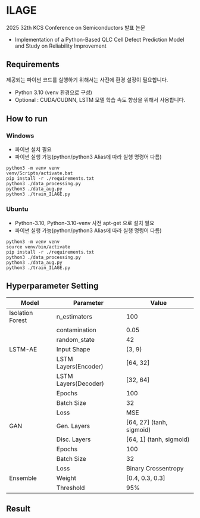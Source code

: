 # ILAGE 

2025 32th KCS Conference on Semiconductors 발표 논문
- Implementation of a Python-Based QLC Cell Defect Prediction Model and Study on Reliability Improvement

## Requirements
제공되는 파이썬 코드를 실행하기 위해서는 사전에 환경 설정이 필요합니다.
- Python 3.10 (venv 환경으로 구성)
- Optional : CUDA/CUDNN, LSTM 모델 학습 속도 향상을 위해서 사용합니다.

## How to run
### Windows
- 파이썬 설치 필요
- 파이썬 실행 가능(python/python3 Alias에 따라 실행 명령어 다름)
```
python3 -m venv venv
venv/Scripts/activate.bat
pip install -r ./requirements.txt
python3 ./data_processing.py
python3 ./data_aug.py
python3 ./train_ILAGE.py
```

### Ubuntu
- Python-3.10, Python-3.10-venv 사전 apt-get 으로 설치 필요
- 파이썬 실행 가능(python/python3 Alias에 따라 실행 명령어 다름)
```
python3 -m venv venv
source venv/bin/activate
pip install -r ./requirements.txt
python3 ./data_processing.py
python3 ./data_aug.py
python3 ./train_ILAGE.py
```

## Hyperparameter Setting
| Model         | Parameter           | Value                            |
|---------------|---------------------|----------------------------------|
| Isolation Forest | n_estimators      | 100                             |
|               | contamination       | 0.05                             |
|               | random_state        | 42                               |
| LSTM-AE       | Input Shape         | (3, 9)                           |
|               | LSTM Layers(Encoder)| [64, 32]                         |
|               | LSTM Layers(Decoder)| [32, 64]                         |
|               | Epochs              | 100                              |
|               | Batch Size          | 32                               |
|               | Loss                | MSE                              |
| GAN           | Gen. Layers         | [64, 27] (tanh, sigmoid)         |
|               | Disc. Layers        | [64, 1] (tanh, sigmoid)          |
|               | Epochs              | 100                              |
|               | Batch Size          | 32                               |
|               | Loss                | Binary Crossentropy              |
| Ensemble      | Weight              | [0.4, 0.3, 0.3]                  |
|               | Threshold           | 95%                              |


## Result


<!--
## BibTeX

```
@misc{}
```
-->